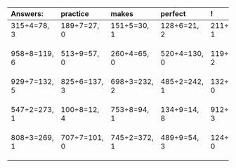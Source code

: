 | Answers: | practice | makes | perfect | ! |
| :--- | :--- | :--- | :--- | :--- |
| 315÷4=78, 3 | 189÷7=27, 0 | 151÷5=30, 1 | 128÷6=21, 2 | 211÷2=105, 1 | 
|   |   |   |   |   | 
|   |   |   |   |   | 
|   |   |   |   |   | 
| 958÷8=119, 6 | 513÷9=57, 0 | 260÷4=65, 0 | 520÷4=130, 0 | 119÷3=39, 2 | 
|   |   |   |   |   | 
|   |   |   |   |   | 
|   |   |   |   |   | 
| 929÷7=132, 5 | 825÷6=137, 3 | 698÷3=232, 2 | 485÷2=242, 1 | 132÷6=22, 0 | 
|   |   |   |   |   | 
|   |   |   |   |   | 
|   |   |   |   |   | 
| 547÷2=273, 1 | 100÷8=12, 4 | 753÷8=94, 1 | 134÷9=14, 8 | 912÷9=101, 3 | 
|   |   |   |   |   | 
|   |   |   |   |   | 
|   |   |   |   |   | 
| 808÷3=269, 1 | 707÷7=101, 0 | 745÷2=372, 1 | 489÷9=54, 3 | 124÷4=31, 0 | 
|   |   |   |   |   | 
|   |   |   |   |   | 
|   |   |   |   |   | 

